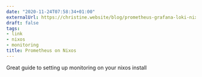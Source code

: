 ```yaml
---
date: "2020-11-24T07:58:34+01:00"
externalUrl: https://christine.website/blog/prometheus-grafana-loki-nixos-2020-11-20
draft: false
tags:
- link
- nixos
- monitoring
title: Prometheus on Nixos
---
```

Great guide to setting up monitoring on your nixos install
